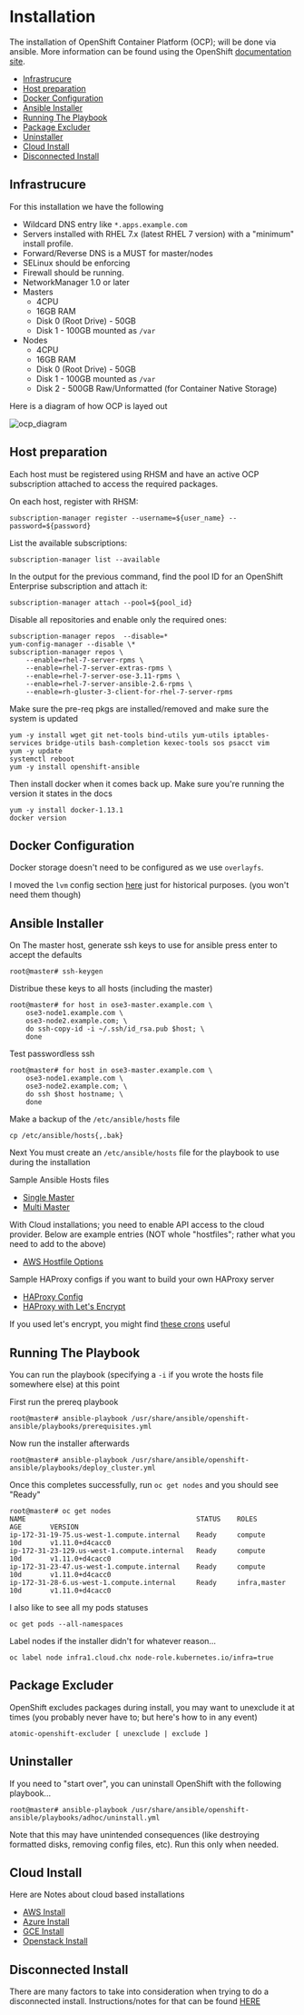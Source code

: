 # Installation

The installation of OpenShift Container Platform (OCP); will be done via ansible. More information can be found using the OpenShift [documentation site](https://docs.openshift.com/container-platform/latest/welcome/index.html).

* [Infrastrucure](#infrastrucure)
* [Host preparation](#host-preparation)
* [Docker Configuration](#docker-configuration)
* [Ansible Installer](#ansible-installer)
* [Running The Playbook](#running-the-playbook)
* [Package Excluder](#package-excluder)
* [Uninstaller](#uninstaller)
* [Cloud Install](#cloud-install)
* [Disconnected Install](#disconnected-install)

## Infrastrucure 

For this installation we have the following

* Wildcard DNS entry like `*.apps.example.com`
* Servers installed with RHEL 7.x (latest RHEL 7 version) with a "minimum" install profile.
* Forward/Reverse DNS is a MUST for master/nodes
* SELinux should be enforcing
* Firewall should be running.
* NetworkManager 1.0 or later
* Masters
  * 4CPU
  * 16GB RAM
  * Disk 0 (Root Drive) - 50GB
  * Disk 1 - 100GB mounted as `/var`
* Nodes
  * 4CPU
  * 16GB RAM
  * Disk 0 (Root Drive) - 50GB
  * Disk 1 - 100GB mounted as `/var`
  * Disk 2 - 500GB Raw/Unformatted (for Container Native Storage)

Here is a diagram of how OCP is layed out

![ocp_diagram](images/osev3.jpg)

## Host preparation

Each host must be registered using RHSM and have an active OCP subscription attached to access the required packages.

On each host, register with RHSM:

```
subscription-manager register --username=${user_name} --password=${password}
```

List the available subscriptions:

```
subscription-manager list --available
```

In the output for the previous command, find the pool ID for an OpenShift Enterprise subscription and attach it:

```
subscription-manager attach --pool=${pool_id}
```

Disable all repositories and enable only the required ones:

```
subscription-manager repos  --disable=*
yum-config-manager --disable \*
subscription-manager repos \
    --enable=rhel-7-server-rpms \
    --enable=rhel-7-server-extras-rpms \
    --enable=rhel-7-server-ose-3.11-rpms \
    --enable=rhel-7-server-ansible-2.6-rpms \
    --enable=rh-gluster-3-client-for-rhel-7-server-rpms
```

Make sure the pre-req pkgs are installed/removed and make sure the system is updated

```
yum -y install wget git net-tools bind-utils yum-utils iptables-services bridge-utils bash-completion kexec-tools sos psacct vim
yum -y update
systemctl reboot
yum -y install openshift-ansible
```

Then install docker when it comes back up. Make sure you're running the version it states in the docs

```
yum -y install docker-1.13.1
docker version
```

## Docker Configuration

Docker storage doesn't need to be configured as we use `overlayfs`.

I moved the `lvm` config section [here](guides/docker-ocp.md) just for historical purposes. (you won't need them though)

## Ansible Installer

On The master host, generate ssh keys to use for ansible press enter to accept the defaults

```
root@master# ssh-keygen
```

Distribue these keys to all hosts (including the master)

```
root@master# for host in ose3-master.example.com \
    ose3-node1.example.com \
    ose3-node2.example.com; \
    do ssh-copy-id -i ~/.ssh/id_rsa.pub $host; \
    done
```

Test passwordless ssh

```
root@master# for host in ose3-master.example.com \
    ose3-node1.example.com \
    ose3-node2.example.com; \
    do ssh $host hostname; \
    done
```

Make a backup of the `/etc/ansible/hosts` file

```
cp /etc/ansible/hosts{,.bak}
```

Next You must create an `/etc/ansible/hosts` file for the playbook to use during the installation

Sample Ansible Hosts files
  * [Single Master](https://raw.githubusercontent.com/christianh814/openshift-toolbox/master/ansible_hostfiles/singlemaster)
  * [Multi Master](https://raw.githubusercontent.com/christianh814/openshift-toolbox/master/ansible_hostfiles/multimaster)

With Cloud installations; you need to enable API access to the cloud provider. Below are example entries (NOT whole "hostfiles"; rather what you need to add to the above)
  * [AWS Hostfile Options](https://raw.githubusercontent.com/christianh814/openshift-toolbox/master/ansible_hostfiles/awsinstall)

Sample HAProxy configs if you want to build your own HAProxy server
  * [HAProxy Config](https://raw.githubusercontent.com/christianh814/openshift-toolbox/master/haproxy_config/haproxy.cfg)
  * [HAProxy with Let's Encrypt](https://raw.githubusercontent.com/christianh814/openshift-toolbox/master/haproxy_config/haproxy-letsencrypt.cfg)

If you used let's encrypt, you might find [these crons](../certbot) useful

## Running The Playbook

You can run the playbook (specifying a `-i` if you wrote the hosts file somewhere else) at this point

First run the prereq playbook

```
root@master# ansible-playbook /usr/share/ansible/openshift-ansible/playbooks/prerequisites.yml
```

Now run the installer afterwards

```
root@master# ansible-playbook /usr/share/ansible/openshift-ansible/playbooks/deploy_cluster.yml
```

Once this completes successfully, run `oc get nodes` and you should see "Ready"

```
root@master# oc get nodes
NAME                                          STATUS    ROLES          AGE       VERSION
ip-172-31-19-75.us-west-1.compute.internal    Ready     compute        10d       v1.11.0+d4cacc0
ip-172-31-23-129.us-west-1.compute.internal   Ready     compute        10d       v1.11.0+d4cacc0
ip-172-31-23-47.us-west-1.compute.internal    Ready     compute        10d       v1.11.0+d4cacc0
ip-172-31-28-6.us-west-1.compute.internal     Ready     infra,master   10d       v1.11.0+d4cacc0
```

I also like to see all my pods statuses

```
oc get pods --all-namespaces
```

Label nodes if the installer didn't for whatever reason...

```
oc label node infra1.cloud.chx node-role.kubernetes.io/infra=true
```

## Package Excluder

OpenShift excludes packages during install, you may want to unexclude it at times (you probably never have to; but here's how to in any event)

```
atomic-openshift-excluder [ unexclude | exclude ]
```

## Uninstaller

If you need to "start over", you can uninstall OpenShift with the following playbook...

```
root@master# ansible-playbook /usr/share/ansible/openshift-ansible/playbooks/adhoc/uninstall.yml
```

Note that this may have unintended consequences (like destroying formatted disks, removing config files, etc). Run this only when needed.

## Cloud Install

Here are Notes about cloud based installations

* [AWS Install](../aws_refarch)
* [Azure Install](https://access.redhat.com/documentation/en-us/reference_architectures/2018/html/deploying_and_managing_openshift_3.9_on_azure/index)
* [GCE Install](https://access.redhat.com/documentation/en-us/reference_architectures/2018/html/deploying_and_managing_openshift_3.9_on_google_cloud_platform/)
* [Openstack Install](https://access.redhat.com/documentation/en-us/reference_architectures/2018/html/deploying_and_managing_openshift_3.9_on_red_hat_openstack_platform_10/index)


## Disconnected Install

There are many factors to take into consideration when trying to do a disconnected install. Instructions/notes for that can be found [HERE](guides/disconnected.md)
